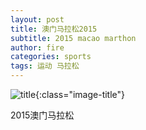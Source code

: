 ```yaml
---
layout: post
title: 澳门马拉松2015
subtitle: 2015 macao marthon
author: fire
categories: sports 
tags: 运动 马拉松
---
```


![title](https://image.sideproject.cn/titlex/titlex_124.jpg){:class="image-title"}

2015澳门马拉松

